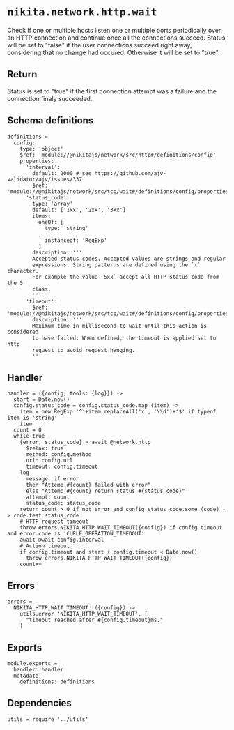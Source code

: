 
# `nikita.network.http.wait`

Check if one or multiple hosts listen one or multiple ports periodically over an
HTTP connection and continue once all the connections succeed. Status will be
set to "false" if the user connections succeed right away, considering that no
change had occured. Otherwise it will be set to "true".   

## Return

Status is set to "true" if the first connection attempt was a failure and the 
connection finaly succeeded.


## Schema definitions

    definitions =
      config:
        type: 'object'
        $ref: 'module://@nikitajs/network/src/http#/definitions/config'
        properties:
          'interval':
            default: 2000 # see https://github.com/ajv-validator/ajv/issues/337
            $ref: 'module://@nikitajs/network/src/tcp/wait#/definitions/config/properties/interval'
          'status_code':
            type: 'array'
            default: ['1xx', '2xx', '3xx']
            items:
              oneOf: [
                type: 'string'
              ,
                instanceof: 'RegExp'
              ]
            description: '''
            Accepted status codes. Accepted values are strings and regular
            expressions. String patterns are defined using the `x` character.
            For example the value `5xx` accept all HTTP status code from the 5
            class.
            '''
          'timeout':
            $ref: 'module://@nikitajs/network/src/tcp/wait#/definitions/config/properties/timeout'
            description: '''
            Maximum time in millisecond to wait until this action is considered
            to have failed. When defined, the timeout is applied set to http
            request to avoid request hanging.
            '''

## Handler

    handler = ({config, tools: {log}}) ->
      start = Date.now()
      config.status_code = config.status_code.map (item) ->
        item = new RegExp '^'+item.replaceAll('x', '\\d')+'$' if typeof item is 'string'
        item
      count = 0
      while true
        {error, status_code} = await @network.http
          $relax: true
          method: config.method
          url: config.url
          timeout: config.timeout
        log
          message: if error
          then "Attemp #{count} failed with error"
          else "Attemp #{count} return status #{status_code}"
          attempt: count
          status_code: status_code
        return count > 0 if not error and config.status_code.some (code) -> code.test status_code
        # HTTP request timeout
        throw errors.NIKITA_HTTP_WAIT_TIMEOUT({config}) if config.timeout and error.code is 'CURLE_OPERATION_TIMEDOUT'
        await @wait config.interval
        # Action timeout
        if config.timeout and start + config.timeout < Date.now()
          throw errors.NIKITA_HTTP_WAIT_TIMEOUT({config})
        count++

## Errors

    errors =
      NIKITA_HTTP_WAIT_TIMEOUT: ({config}) ->
        utils.error 'NIKITA_HTTP_WAIT_TIMEOUT', [
          "timeout reached after #{config.timeout}ms."
        ]

## Exports

    module.exports =
      handler: handler
      metadata:
        definitions: definitions

## Dependencies

    utils = require '../utils'
